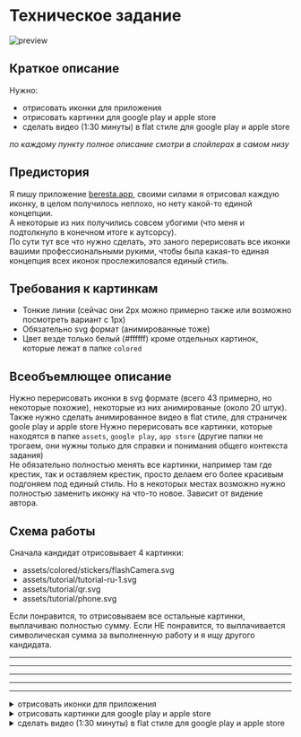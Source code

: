 # Техническое задание
![preview](https://github.com/fakt309/technical-task-icons-beresta/assets/43887554/f994240e-daca-40dc-b795-9f51e1c20ad3)

## Краткое описание
Нужно:  
- отрисовать иконки для приложения
- отрисовать картинки для google play и apple store
- сделать видео (1:30 минуты) в flat стиле для google play и apple store
  
*по каждому пункту полное описание смотри в спойлерах в самом низу*  
  
## Предистория
Я пишу приложение [beresta.app](https://beresta.app), своими силами я отрисовал каждую иконку, в целом получилось неплохо, но нету какой-то единой концепции.  
А некоторые из них получились совсем убогими (что меня и подтолкнуло в конечном итоге к аутсорсу).  
По сути тут все что нужно сделать, это заного перерисовать все иконки вашими профессиональными рукими, чтобы была какая-то единая концепция всех иконок прослежиловался единый стиль.

## Требования к картинкам
- Тонкие линии (сейчас они 2px можно примерно также или возможно посмотреть вариант с 1px)
- Обязательно svg формат (анимированные тоже)
- Цвет везде только белый (#ffffff) кроме отдельных картинок, которые лежат в папке `colored`

## Всеобъемлющее описание
Нужно перерисовать иконки в svg формате (всего 43 примерно, но некоторые похожие), некоторые из них анимированые (около 20 штук).
Также нужно сделать анимированное видео в flat стиле, для страничек goole play и apple store
Нужно перерисовать все картинки, которые находятся в папке `assets`, `google play`, `app store` (другие папки не трогаем, они нужны только для справки и понимания общего контекста задания)  
Не обязательно полностью менять все картинки, например там где крестик, так и оставляем крестик, просто делаем его более красивым подгоняем под единый стиль. Но в некоторых местах возможно нужно полностью заменить иконку на что-то новое. Зависит от видение автора.

## Схема работы
Сначала кандидат отрисовывает 4 картинки:
- assets/colored/stickers/flashCamera.svg
- assets/tutorial/tutorial-ru-1.svg
- assets/tutorial/qr.svg
- assets/tutorial/phone.svg

Если понравится, то отрисовываем все остальные картинки, выплачиваю полностью сумму.
Если НЕ понравится, то выплачивается символическая сумма за выполненную работу и я ищу другого кандидата.

---
---
---
---
---

<details>
<summary>отрисовать иконки для приложения</summary>

## Описание
В папке `assets` лежат все иконки для приложения.  
Внутри этой папки есть еще три папки `assets/icons`, `assets/tutorial`, `assets/colored` (которая делиться на `assets/colored/flags` и `assets/colored/stickers`).  
Ниже подробно опишу каждую папку и какие требования к ним.

### assets/icons
То что находиться в папке `assets/icons` это иконки, которые чаще всего используются в кнопках (не анимированные, кроме `loading.svg`).
Скрины где они используются есть в папке `explanation/desktop` (1.png-4.png) и `explanation/phone` (1.png-5.png). Можно также самому зайти на сайт [beresta.app](https://beresta.app) и просмотреть.  
Все эти иконки должны быть только белого цвета, кроме загрузки не анимрованные.

---
---

### assets/colored/flags
Ну здесь все очень просто. Это разноцветные иконки флагов двух стран: америка и россия. В принципе сейчас меня полностью устраивает как они выглядят, только не нравится их размер. Американский флаг какой-то квадратный, а российский прямоугольный. Нужно сделать их по размерам как российский сейчас.

---
---

### assets/colored/stickers
![1](https://github.com/fakt309/technical-task-icons-beresta/assets/43887554/9ecb8f06-c37c-4484-b957-8fcfba6b999f)
Вот здесь проявляется основной талант художника. Здесь 4 картинки. Примеры использования также есть `explanation/phone` (6.png-9.png). **Они все должны быть анимированные зацикленные, цветные, красочные, но также чтобы не сливались с коричневым фоном (#473C33).** Хочется что-то типо стикеров в телеграме.
Стиль flat примерно такой как на картинке выше.  
По каждой картинке отдельно напишу что хотелось бы видеть.

#### assets/colored/stickers/flashCamera.svg
Здесь должна быть камера, типо снимок, которая фотогрофирует и из неё вылетает свет.

#### assets/colored/stickers/gotostages.svg
Здесь должна быть человек, в одежде, который поднимается по лесинкам вид с боку как в 2d игре. Нужно проприсовать руки с пальцами и лицо, нормальное. Не так как сейчас просто палки.

#### assets/colored/stickers/screeneye.svg
Здесь тот же человек поднимает свой телефон, желательно закос под google pixel и делает снимок. Также как и сейчас оставить, только прорисовать все детальнее: одежду, лицо, руки, норм телефон, и т. д.

#### assets/colored/stickers/stars.svg
![2](https://github.com/fakt309/technical-task-icons-beresta/assets/43887554/630c8c1d-6eac-4686-9269-3533301c63e9)

Здесь нужно вообще полностью поменять картинку на конфети, как в стикере телеграм. Сейчас эти убогие звездочки, это самое худшее что я нарисовал. Нужно просто сделать стикер из телеграма, только в своем стиле. Пример выше.

---
---

### assets/tutorial
![3](https://github.com/fakt309/technical-task-icons-beresta/assets/43887554/01283985-8221-4929-9c13-b7c045b1bd18)

Ну и последняя папка это `assets/tutorial`. Это картинки которые используются для обучалки. Здесь всего 4 картинки в 4 вариантах. Для русского и английского. Для десктопной версии и для мобильного. Все должно выглядеть по анимации также как и сейчас, единственное иконки нужно заменить на те, котрые будут новые прерисованные. Все текста и весь контент остаётся таким же. Используем только белый цвет на коричневом фоне (#473C33).  
По сути это анимации 4 шагов которые нужно сделать: создать заметку, отметить как выполнено, отметить как отменено, перетащить заметку.  
**И ЕЩЕ ОДИН ВАЖНЫЙ МОМЕНТ**: данные картинки нужно обернуть в рамку телефона(закос под google pixel 7 pro) и в рамку десктопного монитора.  
**И ЕЩЕ ОДИН ВАЖНЫЙ МОМЕНТ**: курсор мыши нужно перерисовать на более аккуратный, сейчас это как-то не оч выглядит.  
**И ЕЩЕ ОДИН ВАЖНЫЙ МОМЕНТ**: Палец, который используется в мобильном варианте - не годиться. Нужно сделать полностью руку которая обхватывает телефон. слева видны 4 пальца и большой палец справа, который водит по экрану. Типо как на картинке выше.

---
---
</details>

<details>
<summary>отрисовать картинки для google play и apple store</summary>

## Описание

В папке `google play` и `app store` лежат картинки, которые используются в google play и app store соответственно.

## google play
![3](https://github.com/fakt309/technical-task-icons-beresta/assets/43887554/01283985-8221-4929-9c13-b7c045b1bd18)

Нужно перерисовать все картинки. Сам контект (текст и изображения внутри) должны остаться такими же.
**ВАЖНЫЙ МОМЕНТ** та рука, которая сейчас на фото не годиться. Нужно сделать нормальную руку (смотри картинку выше). Четыре пальца слева и большой палец выполняет действия. Нужно нарисовать телефон закос под гугл. Вообщем все по расположению должно остаться также, но другая рука и нормальное качество иконок и телефона.

## google play
Данный раздел в разработке так как еще приложение не выкладывалось.

</details>

<details>
<summary>сделать видео (1:30 минуты) в flat стиле для google play и apple store</summary>

Данный раздел в разработке, еще продумывается концепция видео.

</details>